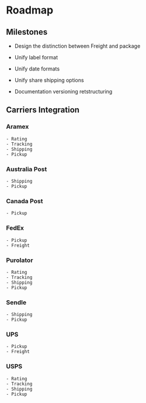 # Roadmap

## Milestones

- Design the distinction between Freight and package

- Unify label format

- Unify date formats

- Unify share shipping options

- Documentation versioning retstructuring

## Carriers Integration

### Aramex

    - Rating
    - Tracking
    - Shipping
    - Pickup

### Australia Post

    - Shipping
    - Pickup

### Canada Post

    - Pickup

### FedEx

    - Pickup
    - Freight

### Purolator

    - Rating
    - Tracking
    - Shipping
    - Pickup

### Sendle

    - Shipping
    - Pickup

### UPS

    - Pickup
    - Freight

### USPS

    - Rating
    - Tracking
    - Shipping
    - Pickup